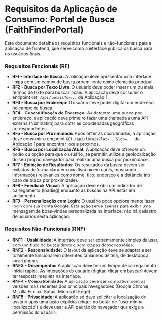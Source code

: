 # Requisitos da Aplicação de Consumo: Portal de Busca (FaithFinderPortal)

Este documento detalha os requisitos funcionais e não-funcionais para a aplicação de frontend, que serve como a interface pública de busca para os usuários finais.

### Requisitos Funcionais (RF)

* **RF1 - Interface de Busca:** A aplicação deve apresentar uma interface limpa com um campo de busca proeminente como elemento principal.
* **RF2 - Busca por Texto Livre:** O usuário deve poder inserir um ou mais termos de texto para buscar locais. A aplicação deve consumir o endpoint `GET /api/locais?q=...` da Aplicação 1.
* **RF3 - Busca por Endereço:** O usuário deve poder digitar um endereço no campo de busca.
* **RF4 - Geocodificação de Endereço:** Ao detectar uma busca por endereço, a aplicação deve primeiro fazer uma chamada a uma API externa (Nominatim) para obter as coordenadas geográficas correspondentes.
* **RF5 - Busca por Proximidade:** Após obter as coordenadas, a aplicação deve consumir o endpoint `GET /api/locais?lat=...&lon=...` da Aplicação 1 para encontrar locais próximos.
* **RF6 - Busca por Localização Atual:** A aplicação deve oferecer um botão ou opção para que o usuário, se permitir, utilize a geolocalização do seu próprio navegador para realizar uma busca por proximidade.
* **RF7 - Exibição de Resultados:** Os resultados da busca devem ser exibidos de forma clara em uma lista ou em cards, mostrando informações relevantes como nome, tipo, endereço e a distância (no caso de busca por proximidade).
* **RF8 - Feedback Visual:** A aplicação deve exibir um indicador de carregamento (loading) enquanto as buscas na API estão em andamento.
* **RF9 - Personalização com Login:** O usuário pode opcionalmente fazer login com sua conta Google. Esta ação serve apenas para exibir uma mensagem de boas-vindas personalizada na interface; não há cadastro de usuários nesta aplicação.

### Requisitos Não-Funcionais (RNF)

* **RNF1 - Usabilidade:** A interface deve ser extremamente simples de usar, com um fluxo de busca direto e sem etapas desnecessárias.
* **RNF2 - Responsividade:** O layout da aplicação deve se adaptar e ser totalmente funcional em diferentes tamanhos de tela, de desktops a smartphones.
* **RNF3 - Desempenho:** A aplicação deve ter um tempo de carregamento inicial rápido. As interações do usuário (digitar, clicar em buscar) devem ter resposta imediata na interface.
* **RNF4 - Compatibilidade:** A aplicação deve ser compatível com as versões mais recentes dos principais navegadores (Google Chrome, Mozilla Firefox, Safari, Microsoft Edge).
* **RNF5 - Privacidade:** A aplicação só deve solicitar a localização do usuário após uma ação explícita (clique no botão de "usar minha localização") e deve usar a API padrão do navegador que exige a permissão do usuário.